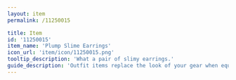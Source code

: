 ```yaml
---
layout: item
permalink: /11250015

title: Item
id: '11250015'
item_name: 'Plump Slime Earrings'
icon_url: 'item/icon/11250015.png'
tooltip_description: 'What a pair of slimy earrings.'
guide_description: 'Outfit items replace the look of your gear when equipped.'
---
```

